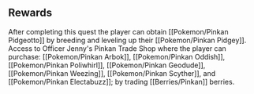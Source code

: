 ## Rewards

After completing this quest the player can obtain [[Pokemon/Pinkan Pidgeotto]] by breeding and leveling up their [[Pokemon/Pinkan Pidgey]].
Access to Officer Jenny's Pinkan Trade Shop where the player can purchase: [[Pokemon/Pinkan Arbok]], [[Pokemon/Pinkan Oddish]], [[Pokemon/Pinkan Poliwhirl]], [[Pokemon/Pinkan Geodude]], [[Pokemon/Pinkan Weezing]], [[Pokemon/Pinkan Scyther]], and [[Pokemon/Pinkan Electabuzz]]; by trading [[Berries/Pinkan]] berries.